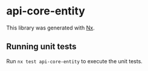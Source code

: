 # api-core-entity

This library was generated with [Nx](https://nx.dev).

## Running unit tests

Run `nx test api-core-entity` to execute the unit tests.
